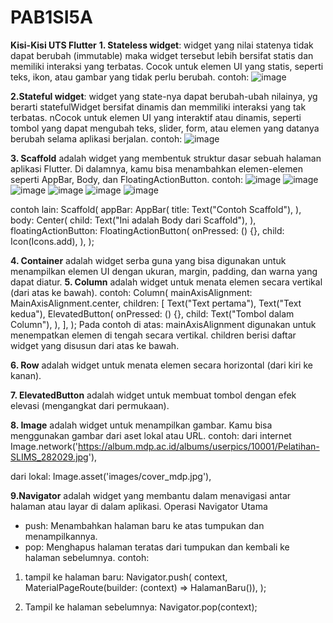 # PAB1SI5A
**Kisi-Kisi UTS Flutter**
**1. Stateless widget**: widget yang nilai statenya tidak dapat berubah (immutable) maka widget tersebut lebih bersifat statis dan memiliki interaksi yang terbatas. Cocok untuk elemen UI yang statis, seperti teks, ikon, atau gambar yang tidak perlu berubah.
contoh:
![image](https://github.com/user-attachments/assets/dc1ad633-9f0f-42b9-b69d-61e9adddb1f9)

**2.Stateful widget**: widget yang state-nya dapat berubah-ubah nilainya, yg berarti statefulWidget bersifat dinamis dan memmiliki interaksi yang tak terbatas. nCocok untuk elemen UI yang interaktif atau dinamis, seperti tombol yang dapat mengubah teks, slider, form, atau elemen yang datanya berubah selama aplikasi berjalan.
contoh: 
![image](https://github.com/user-attachments/assets/addb030a-6c6b-4583-89e0-67f44fbd3679)

**3. Scaffold** adalah widget yang membentuk struktur dasar sebuah halaman aplikasi Flutter. Di dalamnya, kamu bisa menambahkan elemen-elemen seperti AppBar, Body, dan FloatingActionButton.
contoh: 
![image](https://github.com/user-attachments/assets/5e4ef50b-85f4-4d3a-8079-295cf59d5e53)
![image](https://github.com/user-attachments/assets/bc459926-a43d-4fa8-ad1b-a2691388aabd)
![image](https://github.com/user-attachments/assets/0a9725b4-476f-4786-9f83-682065d44e59)
![image](https://github.com/user-attachments/assets/62ec3708-6c1a-4a25-ae8c-668a8bc19557)
![image](https://github.com/user-attachments/assets/cfa242eb-9955-45cb-9751-0fb780c092bc)
![image](https://github.com/user-attachments/assets/56c9fdc9-ddbf-4c8d-b1c9-5a5117f5d89f)

contoh lain: 
Scaffold(
  appBar: AppBar(
    title: Text("Contoh Scaffold"),
  ),
  body: Center(
    child: Text("Ini adalah Body dari Scaffold"),
  ),
  floatingActionButton: FloatingActionButton(
    onPressed: () {},
    child: Icon(Icons.add),
  ),
);

**4. Container** adalah widget serba guna yang bisa digunakan untuk menampilkan elemen UI dengan ukuran, margin, padding, dan warna yang dapat diatur.
**5. Column** adalah widget untuk menata elemen secara vertikal (dari atas ke bawah).
contoh:
Column(
  mainAxisAlignment: MainAxisAlignment.center,
  children: <Widget>[
    Text("Text pertama"),
    Text("Text kedua"),
    ElevatedButton(
      onPressed: () {},
      child: Text("Tombol dalam Column"),
    ),
  ],
);
Pada contoh di atas:
mainAxisAlignment digunakan untuk menempatkan elemen di tengah secara vertikal.
children berisi daftar widget yang disusun dari atas ke bawah.

**6. Row** adalah widget untuk menata elemen secara horizontal (dari kiri ke kanan).

**7. ElevatedButton** adalah widget untuk membuat tombol dengan efek elevasi (mengangkat dari permukaan).

**8. Image** adalah widget untuk menampilkan gambar. Kamu bisa menggunakan gambar dari aset lokal atau URL.
contoh: dari internet
Image.network('https://album.mdp.ac.id/albums/userpics/10001/Pelatihan-SLIMS_282029.jpg'),
                       
dari lokal:
Image.asset('images/cover_mdp.jpg'),

**9.Navigator** adalah widget yang membantu dalam menavigasi antar halaman atau layar di dalam aplikasi. 
Operasi Navigator Utama
- push: Menambahkan halaman baru ke atas tumpukan dan menampilkannya.
- pop: Menghapus halaman teratas dari tumpukan dan kembali ke halaman sebelumnya.
contoh:
1. tampil ke halaman baru:
Navigator.push(
context,
MaterialPageRoute(builder: (context) => HalamanBaru()),
);

3. Tampil ke halaman sebelumnya:
Navigator.pop(context);
